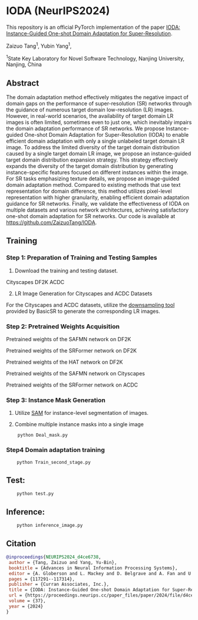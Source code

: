 # IODA (NeurIPS2024)

This repository is an official PyTorch implementation of the paper [IODA: Instance-Guided One-shot Domain Adaptation for Super-Resolution](https://proceedings.neurips.cc/paper_files/paper/2024/file/d4ce6738e84876aa79f13c8bc8b7c5eb-Paper-Conference.pdf).

Zaizuo Tang<sup>1</sup>, Yubin Yang<sup>1</sup>, 

<sup>1</sup>State Key Laboratory for Novel Software Technology, Nanjing University, Nanjing, China<br>

## Abstract
The domain adaptation method effectively mitigates the negative impact of domain gaps on the performance of super-resolution (SR) networks through the guidance of numerous target domain low-resolution (LR) images. However, in real-world scenarios, the availability of target domain LR images is often limited, sometimes even to just one, which inevitably impairs the domain adaptation performance of SR networks. We propose Instance-guided One-shot Domain Adaptation for Super-Resolution (IODA) to enable efficient domain adaptation with only a single unlabeled target domain LR image. To address the limited diversity of the target domain distribution caused by a single target domain LR image, we propose an instance-guided target domain distribution expansion strategy. This strategy effectively expands the diversity of the target domain distribution by generating instance-specific features focused on different instances within the image. For SR tasks emphasizing texture details, we propose an image-guided domain adaptation method. Compared to existing methods that use text representation for domain difference, this method utilizes pixel-level representation with higher granularity, enabling efficient domain adaptation guidance for SR networks. Finally, we validate the effectiveness of IODA on multiple datasets and various network architectures, achieving satisfactory one-shot domain adaptation for SR networks. Our code is available at https://github.com/ZaizuoTang/IODA.



## Training

### Step 1: Preparation of Training and Testing Samples

1. Download the training and testing dataset.

Cityscapes 
DF2K
ACDC

2. LR Image Generation for Cityscapes and ACDC Datasets

For the Cityscapes and ACDC datasets, utilize the [downsampling tool](https://github.com/XPixelGroup/BasicSR/blob/master/scripts/matlab_scripts/generate_bicubic_img.m) provided by BasicSR to generate the corresponding LR images.


### Step 2: Pretrained Weights Acquisition

Pretrained weights of the SAFMN network on DF2K

Pretrained weights of the SRFormer network on DF2K

Pretrained weights of the HAT network on DF2K

Pretrained weights of the SAFMN network on Cityscapes

Pretrained weights of the SRFormer network on ACDC

### Step 3: Instance Mask Generation

1. Utilize [SAM](https://github.com/facebookresearch/segment-anything) for instance-level segmentation of images.

2. Combine multiple instance masks into a single image

        python Deal_mask.py

### Step4 Domain adaptation training

        python Train_second_stage.py




## Test:
        python test.py

## Inference:
        python inference_image.py






## Citation

```BibTeX
@inproceedings{NEURIPS2024_d4ce6738,
 author = {Tang, Zaizuo and Yang, Yu-Bin},
 booktitle = {Advances in Neural Information Processing Systems},
 editor = {A. Globerson and L. Mackey and D. Belgrave and A. Fan and U. Paquet and J. Tomczak and C. Zhang},
 pages = {117291--117314},
 publisher = {Curran Associates, Inc.},
 title = {IODA: Instance-Guided One-shot Domain Adaptation for Super-Resolution},
 url = {https://proceedings.neurips.cc/paper_files/paper/2024/file/d4ce6738e84876aa79f13c8bc8b7c5eb-Paper-Conference.pdf},
 volume = {37},
 year = {2024}
}
```